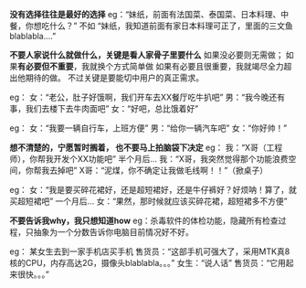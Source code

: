 **没有选择往往是最好的选择**
eg：“妹纸，前面有法国菜、泰国菜、日本料理、中餐，你想吃什么？” 不如 “妹纸，我知道前面有家日本料理可正了，里面的三文鱼blablabla....”

**不要人家说什么就做什么，关键是看人家骨子里要什么**
如果没必要则无需做；
如果**有必要但不重要**，我就换个方式简单做
如果有必要且很重要，我就竭尽全力超出他期待的做。
不过关键是要能切中用户的真正需求。

eg：
女：“老公，肚子好饿啊，我们开车去XX餐厅吃牛扒吧”
男：“我今晚还有事，我们去楼下去牛肉面吧”
女：“好吧，总比饿着好”

eg：
女：“我要一辆自行车，上班方便”
男：“给你一辆汽车吧”
女：“你好帅！”


**想不清楚的，宁愿暂时搁着， 也不要马上拍脑袋下决定**
eg：
我：“X哥（工程师），你帮我开发个XX功能吧”
半个月后...
我：“X哥，我突然觉得那个功能浪费空间，你帮我去掉吧”
X哥：“泥煤，你不确定让我做毛线啊！！”（掀桌子）

eg：
女：“我是要买碎花裙好，还是超短裙好，还是牛仔裤好？好烦呐！算了，就买超短裙吧”
一个月后...
女：“果然，那时候就应该买碎花裙，超短裙多不方便”


**不要告诉我why，我只想知道how**
eg：杀毒软件的体检功能，隐藏所有检查过程，只抽象为一个分数告诉你电脑目前情况好不好。

eg：
某女生去到一家手机店买手机
售货员：“这部手机可强大了，采用MTK真8核的CPU，内存高达2G，摄像头blablabla。。。”
女生：“说人话”
售货员：“它用起来很快。。。”

